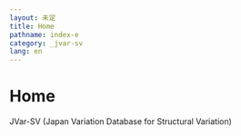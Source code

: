 ```yaml
---
layout: 未定
title: Home
pathname: index-e
category: _jvar-sv
lang: en
---
```


# Home

JVar-SV (Japan Variation Database for Structural Variation)

